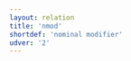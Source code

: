 ```yaml
---
layout: relation
title: 'nmod'
shortdef: 'nominal modifier'
udver: '2'
---
```

<!-- Interlanguage links updated Út zář 29 20:43:21 CEST 2020 -->
